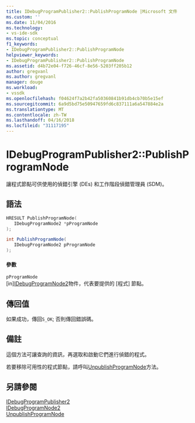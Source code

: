 ```yaml
---
title: IDebugProgramPublisher2::PublishProgramNode |Microsoft 文件
ms.custom: ''
ms.date: 11/04/2016
ms.technology:
- vs-ide-sdk
ms.topic: conceptual
f1_keywords:
- IDebugProgramPublisher2::PublishProgramNode
helpviewer_keywords:
- IDebugProgramPublisher2::PublishProgramNode
ms.assetid: d4b72e04-f726-46cf-8e56-5203ff205b12
author: gregvanl
ms.author: gregvanl
manager: douge
ms.workload:
- vssdk
ms.openlocfilehash: f04624f7a2b42fa50360841b91db4cb70b5e15ef
ms.sourcegitcommit: 6a9d5bd75e50947659fd6c837111a6a547884e2a
ms.translationtype: MT
ms.contentlocale: zh-TW
ms.lasthandoff: 04/16/2018
ms.locfileid: "31117195"
---
```

# <a name="idebugprogrampublisher2publishprogramnode"></a>IDebugProgramPublisher2::PublishProgramNode
讓程式節點可供使用的偵錯引擎 (DEs) 和工作階段偵錯管理員 (SDM)。  
  
## <a name="syntax"></a>語法  
  
```cpp  
HRESULT PublishProgramNode(  
   IDebugProgramNode2 *pProgramNode  
);  
```  
  
```csharp  
int PublishProgramNode(  
   IDebugProgramNode2 pProgramNode  
);  
```  
  
#### <a name="parameters"></a>參數  
 `pProgramNode`  
 [in][IDebugProgramNode2](../../../extensibility/debugger/reference/idebugprogramnode2.md)物件，代表要提供的 [程式] 節點。  
  
## <a name="return-value"></a>傳回值  
 如果成功，傳回`S_OK`; 否則傳回錯誤碼。  
  
## <a name="remarks"></a>備註  
 這個方法可讓查詢的資訊，再選取和啟動它們進行偵錯的程式。  
  
 若要移除可用性的程式節點，請呼叫[UnpublishProgramNode](../../../extensibility/debugger/reference/idebugprogrampublisher2-unpublishprogramnode.md)方法。  
  
## <a name="see-also"></a>另請參閱  
 [IDebugProgramPublisher2](../../../extensibility/debugger/reference/idebugprogrampublisher2.md)   
 [IDebugProgramNode2](../../../extensibility/debugger/reference/idebugprogramnode2.md)   
 [UnpublishProgramNode](../../../extensibility/debugger/reference/idebugprogrampublisher2-unpublishprogramnode.md)
